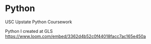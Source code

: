 # Python
USC Upstate Python Coursework

Python I created at GLS https://www.loom.com/embed/3362d4b52c0f44018facc7ac165e450a
